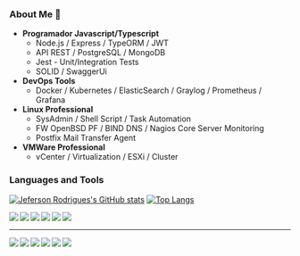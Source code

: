 ### About Me 👋
- **Programador Javascript/Typescript**
  - Node.js / Express / TypeORM / JWT
  - API REST / PostgreSQL / MongoDB
  - Jest - Unit/Integration Tests
  - SOLID / SwaggerUi
- **DevOps Tools**
  - Docker / Kubernetes / ElasticSearch / Graylog / Prometheus / Grafana  
- **Linux Professional**
  - SysAdmin / Shell Script / Task Automation
  - FW OpenBSD PF / BIND DNS / Nagios Core Server Monitoring
  - Postfix Mail Transfer Agent
- **VMWare Professional**
  - vCenter / Virtualization / ESXi / Cluster

### Languages and Tools
[![Jeferson Rodrigues's GitHub stats](https://github-readme-stats.vercel.app/api?username=jefersonrdss&hide=prs&show_icons=true&theme=tokyonight&exclude_repo=jefersonrdss)](https://github.com/jefersonrdss)
[![Top Langs](https://github-readme-stats.vercel.app/api/top-langs/?username=jefersonrdss&layout=compact&theme=tokyonight)](https://github.com/jefersonrdss)

<img align="left" src="https://img.shields.io/badge/TypeScript-007ACC?style=for-the-badge&logo=typescript&logoColor=white">
<img align="left" src="https://img.shields.io/badge/JavaScript-323330?style=for-the-badge&logo=javascript&logoColor=F7DF1E">
<img align="left" src="https://img.shields.io/badge/Node.js-339933?style=for-the-badge&logo=nodedotjs&logoColor=white">
<img align="left" src="https://img.shields.io/badge/PostgreSQL-316192?style=for-the-badge&logo=postgresql&logoColor=white">
<img align="left" src="https://img.shields.io/badge/MySQL-00000F?style=for-the-badge&logo=mysql&logoColor=white">
<img align="left" src="https://img.shields.io/badge/MongoDB-white?style=for-the-badge&logo=mongodb&logoColor=4EA94B">
<br><hr>
<img align="left" src="https://img.shields.io/badge/Linux-FCC624?style=for-the-badge&logo=linux&logoColor=black">
<img align="left" src="https://img.shields.io/badge/Shell_Script-121011?style=for-the-badge&logo=gnu-bash&logoColor=white">
<img align="left" src="https://img.shields.io/badge/kubernetes-326ce5.svg?&style=for-the-badge&logo=kubernetes&logoColor=white">
<img align="left" src="https://img.shields.io/badge/Docker-2CA5E0?style=for-the-badge&logo=docker&logoColor=white">
<img align="left" src="https://img.shields.io/badge/Prometheus-000000?style=for-the-badge&logo=prometheus&labelColor=000000">
<img align="left" src="https://img.shields.io/badge/Grafana-F2F4F9?style=for-the-badge&logo=grafana&logoColor=orange&labelColor=F2F4F9">
